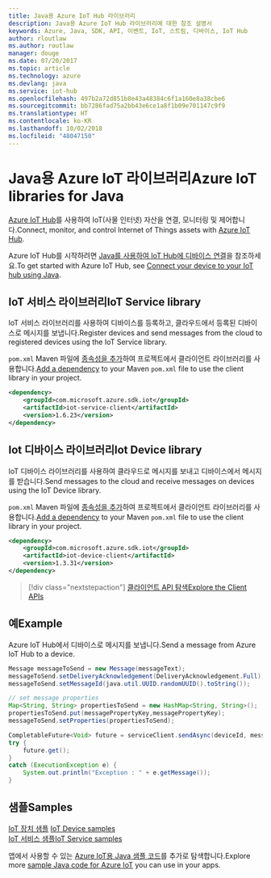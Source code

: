 ```yaml
---
title: Java용 Azure IoT Hub 라이브러리
description: Java용 Azure IoT Hub 라이브러리에 대한 참조 설명서
keywords: Azure, Java, SDK, API, 이벤트, IoT, 스트림, 디바이스, IoT Hub
author: rloutlaw
ms.author: routlaw
manager: douge
ms.date: 07/20/2017
ms.topic: article
ms.technology: azure
ms.devlang: java
ms.service: iot-hub
ms.openlocfilehash: 497b2a72d851b8e43a48384c6f1a160e8a38cbe6
ms.sourcegitcommit: bb7286fad75a2bb43e6ce1a8f1b09e701147c9f9
ms.translationtype: HT
ms.contentlocale: ko-KR
ms.lasthandoff: 10/02/2018
ms.locfileid: "48047150"
---
```

# <a name="azure-iot-libraries-for-java"></a><span data-ttu-id="3dd81-104">Java용 Azure IoT 라이브러리</span><span class="sxs-lookup"><span data-stu-id="3dd81-104">Azure IoT libraries for Java</span></span>

<span data-ttu-id="3dd81-105">[Azure IoT Hub](https://docs.microsoft.com/azure/iot-hub/iot-hub-what-is-iot-hub)를 사용하여 IoT(사물 인터넷) 자산을 연결, 모니터링 및 제어합니다.</span><span class="sxs-lookup"><span data-stu-id="3dd81-105">Connect, monitor, and control Internet of Things assets with [Azure IoT Hub](https://docs.microsoft.com/azure/iot-hub/iot-hub-what-is-iot-hub).</span></span>

<span data-ttu-id="3dd81-106">Azure IoT Hub를 시작하려면 [Java를 사용하여 IoT Hub에 디바이스 연결](/azure/iot-hub/iot-hub-java-java-getstarted)을 참조하세요.</span><span class="sxs-lookup"><span data-stu-id="3dd81-106">To get started with Azure IoT Hub, see [Connect your device to your IoT hub using Java](/azure/iot-hub/iot-hub-java-java-getstarted).</span></span>

## <a name="iot-service-library"></a><span data-ttu-id="3dd81-107">IoT 서비스 라이브러리</span><span class="sxs-lookup"><span data-stu-id="3dd81-107">IoT Service library</span></span>

<span data-ttu-id="3dd81-108">IoT 서비스 라이브러리를 사용하여 디바이스를 등록하고, 클라우드에서 등록된 디바이스로 메시지를 보냅니다.</span><span class="sxs-lookup"><span data-stu-id="3dd81-108">Register devices and send messages from the cloud to registered devices using the IoT Service library.</span></span>

<span data-ttu-id="3dd81-109">`pom.xml` Maven 파일에 [종속성을 추가](https://maven.apache.org/guides/getting-started/index.html#How_do_I_use_external_dependencies)하여 프로젝트에서 클라이언트 라이브러리를 사용합니다.</span><span class="sxs-lookup"><span data-stu-id="3dd81-109">[Add a dependency](https://maven.apache.org/guides/getting-started/index.html#How_do_I_use_external_dependencies) to your Maven `pom.xml` file to use the client library in your project.</span></span>  

```XML
<dependency>
    <groupId>com.microsoft.azure.sdk.iot</groupId>
    <artifactId>iot-service-client</artifactId>
    <version>1.6.23</version>
</dependency>
```   

## <a name="iot-device-library"></a><span data-ttu-id="3dd81-110">Iot 디바이스 라이브러리</span><span class="sxs-lookup"><span data-stu-id="3dd81-110">Iot Device library</span></span>

<span data-ttu-id="3dd81-111">IoT 디바이스 라이브러리를 사용하여 클라우드로 메시지를 보내고 디바이스에서 메시지를 받습니다.</span><span class="sxs-lookup"><span data-stu-id="3dd81-111">Send messages to the cloud and receive messages on devices using the IoT Device library.</span></span>

<span data-ttu-id="3dd81-112">`pom.xml` Maven 파일에 [종속성을 추가](https://maven.apache.org/guides/getting-started/index.html#How_do_I_use_external_dependencies)하여 프로젝트에서 클라이언트 라이브러리를 사용합니다.</span><span class="sxs-lookup"><span data-stu-id="3dd81-112">[Add a dependency](https://maven.apache.org/guides/getting-started/index.html#How_do_I_use_external_dependencies) to your Maven `pom.xml` file to use the client library in your project.</span></span>  

```XML
<dependency>
    <groupId>com.microsoft.azure.sdk.iot</groupId>
    <artifactId>iot-device-client</artifactId>
    <version>1.3.31</version>
</dependency>
```

> [!div class="nextstepaction"]
> [<span data-ttu-id="3dd81-113">클라이언트 API 탐색</span><span class="sxs-lookup"><span data-stu-id="3dd81-113">Explore the Client APIs</span></span>](/java/api/overview/azure/iot/client)   

## <a name="example"></a><span data-ttu-id="3dd81-114">예</span><span class="sxs-lookup"><span data-stu-id="3dd81-114">Example</span></span>

<span data-ttu-id="3dd81-115">Azure IoT Hub에서 디바이스로 메시지를 보냅니다.</span><span class="sxs-lookup"><span data-stu-id="3dd81-115">Send a message from Azure IoT Hub to a device.</span></span>

```java
Message messageToSend = new Message(messageText);
messageToSend.setDeliveryAcknowledgement(DeliveryAcknowledgement.Full);
messageToSend.setMessageId(java.util.UUID.randomUUID().toString());

// set message properties
Map<String, String> propertiesToSend = new HashMap<String, String>();
propertiesToSend.put(messagePropertyKey,messagePropertyKey);
messageToSend.setProperties(propertiesToSend);

CompletableFuture<Void> future = serviceClient.sendAsync(deviceId, messageToSend);
try {
    future.get();
}
catch (ExecutionException e) {
    System.out.println("Exception : " + e.getMessage());
}
```


## <a name="samples"></a><span data-ttu-id="3dd81-116">샘플</span><span class="sxs-lookup"><span data-stu-id="3dd81-116">Samples</span></span>

<span data-ttu-id="3dd81-117">[IoT 장치 샘플](https://github.com/Azure/azure-iot-sdk-java/tree/master/device/iot-device-samples)   </span><span class="sxs-lookup"><span data-stu-id="3dd81-117">[IoT Device samples](https://github.com/Azure/azure-iot-sdk-java/tree/master/device/iot-device-samples)   </span></span>  
[<span data-ttu-id="3dd81-118">IoT 서비스 샘플</span><span class="sxs-lookup"><span data-stu-id="3dd81-118">IoT Service samples</span></span>](https://github.com/Azure/azure-iot-sdk-java/tree/master/service/iot-service-samples)

<span data-ttu-id="3dd81-119">앱에서 사용할 수 있는 [Azure IoT용 Java 샘플 코드](https://azure.microsoft.com/resources/samples/?platform=java&term=iot)를 추가로 탐색합니다.</span><span class="sxs-lookup"><span data-stu-id="3dd81-119">Explore more [sample Java code for Azure IoT](https://azure.microsoft.com/resources/samples/?platform=java&term=iot) you can use in your apps.</span></span>
